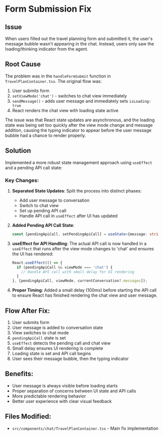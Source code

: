 # Form Submission Fix

## Issue
When users filled out the travel planning form and submitted it, the user's message bubble wasn't appearing in the chat. Instead, users only saw the loading/thinking indicator from the agent.

## Root Cause
The problem was in the `handleFormSubmit` function in `TravelPlanContainer.tsx`. The original flow was:

1. User submits form
2. `setViewMode('chat')` - switches to chat view immediately
3. `sendMessage()` - adds user message and immediately sets `isLoading: true`
4. React renders the chat view with loading state active

The issue was that React state updates are asynchronous, and the loading state was being set too quickly after the view mode change and message addition, causing the typing indicator to appear before the user message bubble had a chance to render properly.

## Solution
Implemented a more robust state management approach using `useEffect` and a pending API call state:

### Key Changes:

1. **Separated State Updates**: Split the process into distinct phases:
   - Add user message to conversation
   - Switch to chat view
   - Set up pending API call
   - Handle API call in `useEffect` after UI has updated

2. **Added Pending API Call State**: 
   ```typescript
   const [pendingApiCall, setPendingApiCall] = useState<{message: string, sessionId: string} | null>(null);
   ```

3. **useEffect for API Handling**: The actual API call is now handled in a `useEffect` that runs after the view mode changes to 'chat' and ensures the UI has rendered:
   ```typescript
   React.useEffect(() => {
     if (pendingApiCall && viewMode === 'chat') {
       // Handle API call with small delay for UI rendering
     }
   }, [pendingApiCall, viewMode, currentConversation?.messages]);
   ```

4. **Proper Timing**: Added a small delay (100ms) before starting the API call to ensure React has finished rendering the chat view and user message.

## Flow After Fix:

1. User submits form
2. User message is added to conversation state
3. View switches to chat mode
4. `pendingApiCall` state is set
5. `useEffect` detects the pending call and chat view
6. Small delay ensures UI rendering is complete
7. Loading state is set and API call begins
8. User sees their message bubble, then the typing indicator

## Benefits:

- User message is always visible before loading starts
- Proper separation of concerns between UI state and API calls
- More predictable rendering behavior
- Better user experience with clear visual feedback

## Files Modified:
- `src/components/chat/TravelPlanContainer.tsx` - Main fix implementation
